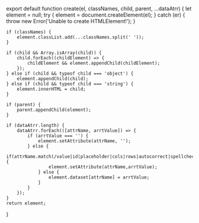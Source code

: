
export default function create(el, classNames, child, parent, ...dataAtrr) {
    let element = null;
    try {
        element = document.createElement(el);
    } catch (er) {
       throw new Error('Unable to create HTMLElement!');
    }

    if (classNames) {
        element.classList.add(...classNames.split(' '));
    }

    if (child && Array.isArray(child)) {
        child.forEach((childElement) => {
            childElement && element.appendChild(childElement);
        });
    } else if (child && typeof child === 'object') {
        element.appendChild(child);
    } else if (child && typeof child === 'string') {
        element.innerHTML = child;
    }

    if (parent) {
        parent.appendChild(element);
    }

    if (dataAtrr.length) {
        dataAtrr.forEach(([attrName, arrtValue]) => {
            if (arrtValue === '') {
                element.setAttribute(attrName, '');
            } else {
                if(attrName.match(/value|id|placeholder|cols|rows|autocorrect|spellcheck/)) {
                    element.setAttribute(attrName,arrtValue);
                } else {
                    element.dataset[attrName] = arrtValue;
                }
            }
        });
    }
    return element;
}
